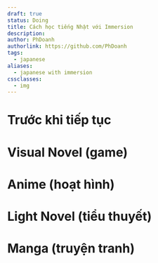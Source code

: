 ```yaml
---
draft: true
status: Doing
title: Cách học tiếng Nhật với Immersion
description:
author: PhDoanh
authorlink: https://github.com/PhDoanh
tags:
  - japanese
aliases:
  - japanese with immersion
cssclasses:
  - img
---
```

# Trước khi tiếp tục

# Visual Novel (game)

# Anime (hoạt hình)

# Light Novel (tiểu thuyết)

# Manga (truyện tranh)







